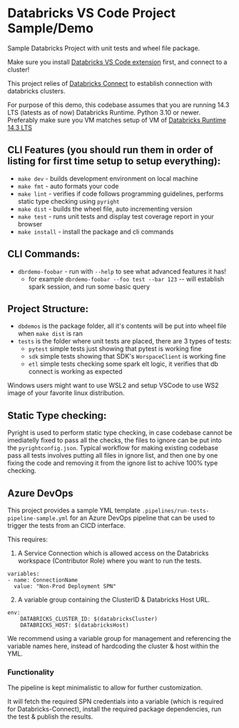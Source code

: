 # Databricks VS Code Project Sample/Demo

Sample Databricks Project with unit tests and wheel file package.

Make sure you install [Databricks VS Code extension](https://marketplace.visualstudio.com/items?itemName=databricks.databricks) first, and connect to a cluster!

This project relies of [Databricks Connect](https://docs.databricks.com/en/dev-tools/databricks-connect/python/index.html) to establish connection with databricks clusters.

For purpose of this demo, this codebase assumes that you are running 14.3 LTS (latests as of now) Databricks Runtime. Python 3.10 or newer. Preferably make sure you VM matches setup of VM of [Databricks Runtime 14.3 LTS](https://docs.databricks.com/en/release-notes/runtime/14.3lts.html#system-environment)

## CLI Features (you should run them in order of listing for first time setup to setup everything):

- `make dev` - builds development environment on local machine
- `make fmt` - auto formats your code
- `make lint` - verifies if code follows programming guidelines, performs static type checking using `pyright`
- `make dist` - builds the wheel file, auto incrementing version
- `make test` - runs unit tests and display test coverage report in your browser
- `make install` - install the package and cli commands

## CLI Commands:

- `dbrdemo-foobar` - run with `--help` to see what advanced features it has!
  - for example `dbrdemo-foobar --foo test --bar 123` -- will establish spark session, and run some basic query

## Project Structure:

- `dbdemos` is the package folder, all it's contents will be put into wheel file when `make dist` is ran
- `tests` is the folder where unit tests are placed, there are 3 types of tests:
  - `pytest` simple tests just showing that pytest is working fine
  - `sdk` simple tests showing that SDK's `WorspaceClient` is working fine
  - `etl` simple tests checking some spark elt logic, it verifies that db connect is working as expected
  
Windows users might want to use WSL2 and setup VSCode to use WS2 image of your favorite linux distribution.

## Static Type checking:
Pyright is used to perform static type checking, in case codebase cannot be imediatelly fixed to pass all the checks, the files to ignore can be put into the `pyrightconfig.json`. Typical workflow for making existing codebase pass all tests involves putting all files in ignore list, and then one by one fixing the code and removing it from the ignore list to achive 100% type checking.


## Azure DevOps
This project provides a sample YML template `.pipelines/run-tests-pipeline-sample.yml` for an Azure DevOps pipeline that can be used to trigger the tests from an CICD interface.

This requires:

1. A Service Connection which is allowed access on the Databricks workspace (Contributor Role) where you want to run the tests.
```
variables:
- name: ConnectionName
  value: "Non-Prod Deployment SPN"
```
 2. A variable group containing the ClusterID & Databricks Host URL.
```
env:
	DATABRICKS_CLUSTER_ID: $(databricksCluster)
	DATABRICKS_HOST: $(databricksHost)
```
 We recommend using a variable group for management and referencing the variable names here, instead of hardcoding the cluster & host within the YML. 

### Functionality
The pipeline is kept minimalistic to allow for further customization.

It will fetch the required SPN credentials into a variable (which is required for Databricks-Connect), install the required package dependencies, run the test & publish the results.
